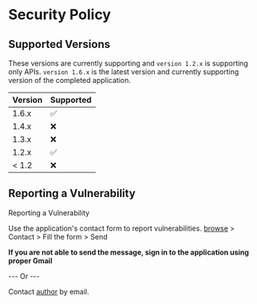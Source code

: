 # Security Policy

## Supported Versions

These versions are currently supporting and `version 1.2.x` is supporting only APIs. `version 1.6.x` is the latest version and currently supporting version of the completed application.

| Version | Supported          |
| ------- | ------------------ |
| 1.6.x   | :white_check_mark: |
| 1.4.x   | :x:
| 1.3.x   | :x:                |
| 1.2.x   | :white_check_mark: |
| < 1.2   | :x:                |

## Reporting a Vulnerability

Reporting a Vulnerability

Use the application's contact form to report vulnerabilities.
[browse](https://urban-air-quality-monitor.netlify.app) > Contact > Fill the form > Send

**If you are not able to send the message, sign in to the application using proper Gmail**

--- Or ---

Contact [author](mailto:kavindu.kokila.info@gmail.com) by email.
